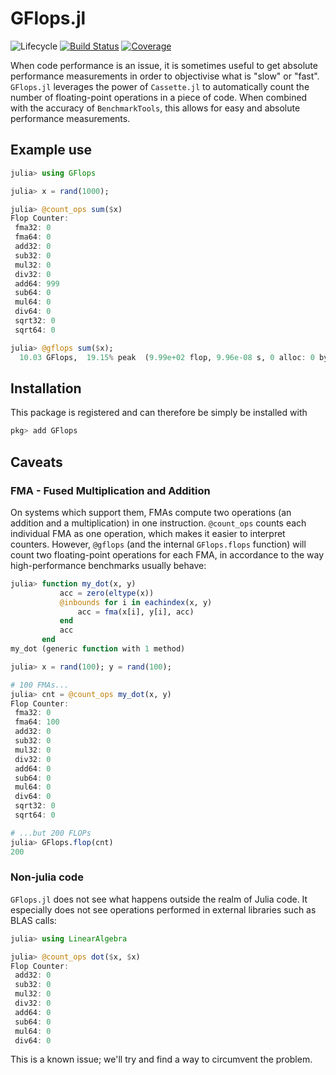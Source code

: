 # GFlops.jl

<!-- ![Lifecycle](https://img.shields.io/badge/lifecycle-experimental-orange.svg) -->
<!-- ![Lifecycle](https://img.shields.io/badge/lifecycle-stable-green.svg) -->
<!-- ![Lifecycle](https://img.shields.io/badge/lifecycle-retired-orange.svg) -->
<!-- ![Lifecycle](https://img.shields.io/badge/lifecycle-archived-red.svg) -->
<!-- ![Lifecycle](https://img.shields.io/badge/lifecycle-dormant-blue.svg) --> 
![Lifecycle](https://img.shields.io/badge/lifecycle-maturing-blue.svg)
[![Build Status](https://github.com/triscale-innov/GFlops.jl/workflows/CI/badge.svg)](https://github.com/triscale-innov/GFlops.jl/actions)
[![Coverage](http://codecov.io/github/triscale-innov/GFlops.jl/coverage.svg?branch=master)](http://codecov.io/github/triscale-innov/GFlops.jl?branch=master)

When code performance is an issue, it is sometimes useful to get absolute
performance measurements in order to objectivise what is "slow" or
"fast". `GFlops.jl` leverages the power of `Cassette.jl` to automatically count
the number of floating-point operations in a piece of code. When combined with
the accuracy of `BenchmarkTools`, this allows for easy and absolute performance
measurements.

## Example use

```julia
julia> using GFlops

julia> x = rand(1000);

julia> @count_ops sum($x)
Flop Counter:
 fma32: 0
 fma64: 0
 add32: 0
 sub32: 0
 mul32: 0
 div32: 0
 add64: 999
 sub64: 0
 mul64: 0
 div64: 0
 sqrt32: 0
 sqrt64: 0

julia> @gflops sum($x);
  10.03 GFlops,  19.15% peak  (9.99e+02 flop, 9.96e-08 s, 0 alloc: 0 bytes)
```


## Installation

This package is registered and can therefore be simply be installed with

```julia
pkg> add GFlops
```


## Caveats

### FMA - Fused Multiplication and Addition

On systems which support them, FMAs compute two operations (an addition and a
multiplication) in one instruction. `@count_ops` counts each individual FMA as
one operation, which makes it easier to interpret counters. However, `@gflops`
(and the internal `GFlops.flops` function) will count two floating-point
operations for each FMA, in accordance to the way high-performance benchmarks
usually behave:

```julia
julia> function my_dot(x, y)
           acc = zero(eltype(x))
           @inbounds for i in eachindex(x, y)
               acc = fma(x[i], y[i], acc)
           end
           acc
       end
my_dot (generic function with 1 method)

julia> x = rand(100); y = rand(100);

# 100 FMAs...
julia> cnt = @count_ops my_dot(x, y)
Flop Counter:
 fma32: 0
 fma64: 100
 add32: 0
 sub32: 0
 mul32: 0
 div32: 0
 add64: 0
 sub64: 0
 mul64: 0
 div64: 0
 sqrt32: 0
 sqrt64: 0

# ...but 200 FLOPs
julia> GFlops.flop(cnt)
200
```

### Non-julia code

`GFlops.jl` does not see what happens outside the realm of Julia code. It
especially does not see operations performed in external libraries such as BLAS
calls:
```julia
julia> using LinearAlgebra

julia> @count_ops dot($x, $x)
Flop Counter:
 add32: 0
 sub32: 0
 mul32: 0
 div32: 0
 add64: 0
 sub64: 0
 mul64: 0
 div64: 0
```

This is a known issue; we'll try and find a way to circumvent the problem.
